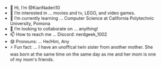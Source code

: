 - 👋 Hi, I’m @KianNaderi10
- 👀 I’m interested in ... movies and tv, LEGO, and video games.
- 🌱 I’m currently learning ... Computer Science at California Polytechnic University, Pomona
- 💞️ I’m looking to collaborate on ... anything!
- 📫 How to reach me ... Discord: nerdgeek_1002
- 😄 Pronouns: ... He/Him, Any
- ⚡ Fun fact: ... I have an unoffical twin sister from another mother. She was born at the same time on the same day as me and her mom is one of my mom's friends.

<!---
KianNaderi10/KianNaderi10 is a ✨ special ✨ repository because its `README.md` (this file) appears on your GitHub profile.
You can click the Preview link to take a look at your changes.
--->
